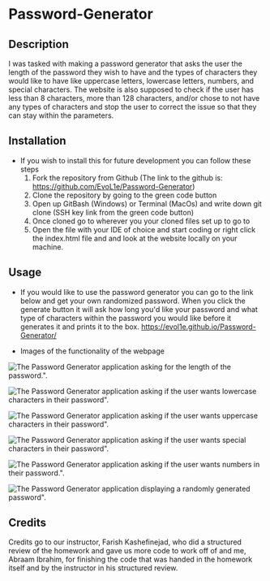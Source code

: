 # Password-Generator

## Description

 I was tasked with making a password generator that asks the user the length of the password they wish to have and the types of characters they would like to have like uppercase letters, lowercase letters, numbers, and special characters. The website is also supposed to check if the user has less than 8 characters, more than 128 characters, and/or chose to not have any types of characters and stop the user to correct the issue so that they can stay within the parameters. 


## Installation

* If you wish to install this for future development you can follow these steps
    1. Fork the repository from Github (The link to the github is: 
        https://github.com/EvoL1e/Password-Generator)
    2. Clone the repository by going to the green code button
    3. Open up GitBash (Windows) or Terminal (MacOs) and write down git clone (SSH key link from the green code button)
    4. Once cloned go to wherever you your cloned files set up to go to
    5. Open the file with your IDE of choice and start coding or right click the index.html file and and look at the website locally on your machine.

## Usage

* If you would like to use the password generator you can go to the link below and get your own randomized password. When you click the generate button it will ask how long you'd like your password and what type of characters within the password you would like before it generates it and prints it to the box.
  https://evol1e.github.io/Password-Generator/

* Images of the functionality of the webpage

![The Password Generator application asking for the length of the password.".](./imgAssets/pageAskingForCharAmount)

![The Password Generator application asking if the user wants lowercase characters in their password".](./imgAssets/pageAskingForLowerCase)

![The Password Generator application asking if the user wants uppercase characters in their password".](./imgAssets/pageAskingForUpperCase)

![The Password Generator application asking if the user wants special characters in their password".](./imgAssets/pageAskingForSpecialChar)

![The Password Generator application asking if the user wants numbers in their password.".](./imgAssets/pageAskingForNumber)

![The Password Generator application displaying a randomly generated password".](./imgAssets/generatedPassword)

## Credits

Credits go to our instructor, Farish Kashefinejad, who did a structured review of the homework and gave us more code to work off of and me, Abraam Ibrahim, for finishing the code that was handed in the homework itself and by the instructor in his structured review.